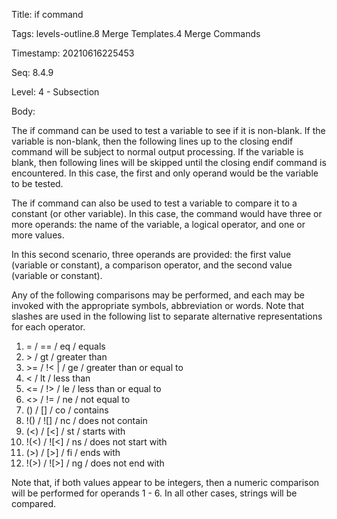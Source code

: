 Title:  if command

Tags:   levels-outline.8 Merge Templates.4 Merge Commands

Timestamp: 20210616225453

Seq:    8.4.9

Level:  4 - Subsection

Body: 

The if command can be used to test a variable to see if it is non-blank. If the variable is non-blank, then the following lines up to the closing endif command will be subject to normal output processing. If the variable is blank, then following lines will be skipped until the closing endif command is encountered. In this case, the first and only operand would be the variable to be tested.

The if command can also be used to test a variable to compare it to a constant (or other variable). In this case, the command would have three or more operands: the name of the variable, a logical operator, and one or more values.

In this second scenario, three operands are provided: the first value (variable or constant), a comparison operator, and the second value (variable or constant). 

Any of the following comparisons may be performed, and each may be invoked with the appropriate symbols, abbreviation or words. Note that slashes are used in the following list to separate alternative representations for each operator. 

1. = / == / eq / equals 
2. &gt; / gt / greater than 
3. &gt;= / !< | / ge / greater than or equal to
4. < / lt / less than
5. <= / !> / le / less than or equal to
6. <&gt; / != / ne / not equal to
7. () / [] / co / contains
8. !() / ![] / nc / does not contain
9. (<) / [<] / st / starts with 
10. !(<) / ![<] / ns / does not start with
11. (&gt;) / [&gt;] / fi / ends with
12. !(&gt;) / ![&gt;] / ng / does not end with

Note that, if both values appear to be integers, then a numeric comparison will be performed for operands 1 - 6. In all other cases, strings will be compared.
